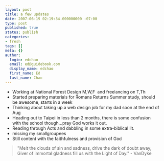 ```yaml
---
layout: post
title: a few updates
date: 2007-06-19 02:19:34.000000000 -07:00
type: post
published: true
status: publish
categories:
- fresh
tags: []
meta: {}
author:
  login: edchao
  email: ed@guidebook.com
  display_name: edchao
  first_name: Ed
  last_name: Chao
---
```


<ul>
<li>Working at National Forest Design M,W,F  and freelancing on T,Th</li>
<li>Started preparing materials for Romans Returns Summer study, should be awesome, starts in a week</li>
<li>Thinking about taking up a web design job for my dad soon at the end of Aug</li>
<li>Heading out to Taipei in less than 2 months, there is some confusion with the school though...pray God works it out.</li>
<li>Reading through Acts and dabbling in some extra-biblical lit.</li>
<li>missing my smallgroupees</li>
<li>Still content with the faithfulness and provision of God</li>
</ul>
<blockquote><p>"Melt the clouds of sin and sadness, drive the dark of doubt away, Giver of immortal gladness fill us with the Light of Day." - VanDyke</p></blockquote>
